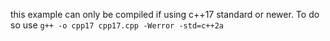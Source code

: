 this example can only be compiled if using c++17 standard or newer.
To do so use
`g++ -o cpp17 cpp17.cpp -Werror -std=c++2a`
